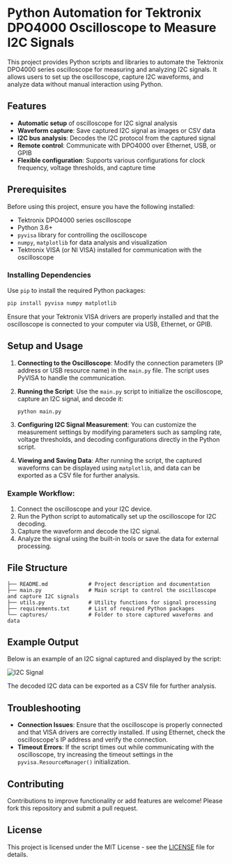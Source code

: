# Python Automation for Tektronix DPO4000 Oscilloscope to Measure I2C Signals

This project provides Python scripts and libraries to automate the Tektronix DPO4000 series oscilloscope for measuring and analyzing I2C signals. It allows users to set up the oscilloscope, capture I2C waveforms, and analyze data without manual interaction using Python.

## Features

- **Automatic setup** of oscilloscope for I2C signal analysis
- **Waveform capture**: Save captured I2C signal as images or CSV data
- **I2C bus analysis**: Decodes the I2C protocol from the captured signal
- **Remote control**: Communicate with DPO4000 over Ethernet, USB, or GPIB
- **Flexible configuration**: Supports various configurations for clock frequency, voltage thresholds, and capture time

## Prerequisites

Before using this project, ensure you have the following installed:

- Tektronix DPO4000 series oscilloscope
- Python 3.6+
- `pyvisa` library for controlling the oscilloscope
- `numpy`, `matplotlib` for data analysis and visualization
- Tektronix VISA (or NI VISA) installed for communication with the oscilloscope

### Installing Dependencies

Use `pip` to install the required Python packages:

```bash
pip install pyvisa numpy matplotlib
```

Ensure that your Tektronix VISA drivers are properly installed and that the oscilloscope is connected to your computer via USB, Ethernet, or GPIB.

## Setup and Usage

1. **Connecting to the Oscilloscope**: 
   Modify the connection parameters (IP address or USB resource name) in the `main.py` file. The script uses PyVISA to handle the communication.

2. **Running the Script**:
   Use the `main.py` script to initialize the oscilloscope, capture an I2C signal, and decode it:

   ```bash
   python main.py
   ```

3. **Configuring I2C Signal Measurement**:
   You can customize the measurement settings by modifying parameters such as sampling rate, voltage thresholds, and decoding configurations directly in the Python script.

4. **Viewing and Saving Data**:
   After running the script, the captured waveforms can be displayed using `matplotlib`, and data can be exported as a CSV file for further analysis.

### Example Workflow:

1. Connect the oscilloscope and your I2C device.
2. Run the Python script to automatically set up the oscilloscope for I2C decoding.
3. Capture the waveform and decode the I2C signal.
4. Analyze the signal using the built-in tools or save the data for external processing.

## File Structure

```plaintext
├── README.md             # Project description and documentation
├── main.py               # Main script to control the oscilloscope and capture I2C signals
├── utils.py              # Utility functions for signal processing
├── requirements.txt      # List of required Python packages
└── captures/             # Folder to store captured waveforms and data
```

## Example Output

Below is an example of an I2C signal captured and displayed by the script:

![I2C Signal](captures/i2c_waveform.png)

The decoded I2C data can be exported as a CSV file for further analysis.

## Troubleshooting

- **Connection Issues**: Ensure that the oscilloscope is properly connected and that VISA drivers are correctly installed. If using Ethernet, check the oscilloscope's IP address and verify the connection.
- **Timeout Errors**: If the script times out while communicating with the oscilloscope, try increasing the timeout settings in the `pyvisa.ResourceManager()` initialization.

## Contributing

Contributions to improve functionality or add features are welcome! Please fork this repository and submit a pull request.

## License

This project is licensed under the MIT License - see the [LICENSE](LICENSE) file for details.
